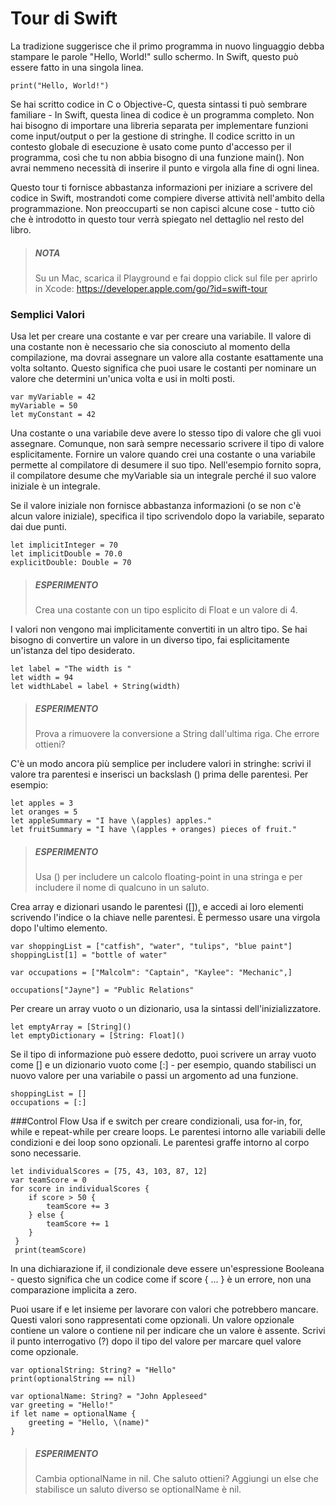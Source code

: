 # Tour di Swift

La tradizione suggerisce che il primo programma in nuovo linguaggio debba stampare le parole "Hello, World!" sullo schermo. In Swift, questo può essere fatto in una singola linea.

```
print("Hello, World!")
```
Se hai scritto codice in C o Objective-C, questa sintassi ti può sembrare familiare - In Swift, questa linea di codice è un programma completo. Non hai bisogno di importare una libreria separata per implementare funzioni come input/output o per la gestione di stringhe. Il codice scritto in un contesto globale di esecuzione è usato come punto d'accesso per il programma, così che tu non abbia bisogno di una funzione main(). Non avrai nemmeno necessità di inserire il punto e virgola alla fine di ogni linea.

Questo tour ti fornisce abbastanza informazioni per iniziare a scrivere del codice in Swift, mostrandoti come compiere diverse attività nell'ambito della programmazione.
Non preoccuparti se non capisci alcune cose - tutto ciò che è introdotto in questo tour verrà spiegato nel dettaglio nel resto del libro.

> ##### NOTA
> Su un Mac, scarica il Playground e fai doppio click sul file per aprirlo in Xcode: https://developer.apple.com/go/?id=swift-tour

### Semplici Valori
Usa let per creare una costante e var per creare una variabile. Il valore di una costante non è necessario che sia conosciuto al momento della compilazione, ma dovrai assegnare un valore alla costante esattamente una volta soltanto. Questo significa che puoi usare le costanti per nominare un valore che determini un'unica volta e usi in molti posti.

```
var myVariable = 42
myVariable = 50
let myConstant = 42
```
Una costante o una variabile deve avere lo stesso tipo di valore che gli vuoi assegnare. Comunque, non sarà sempre necessario scrivere il tipo di valore esplicitamente. Fornire un valore quando crei una costante o una variabile permette al compilatore di desumere il suo tipo. Nell'esempio fornito sopra, il compilatore desume che myVariable sia un integrale perché il suo valore iniziale è un integrale.

Se il valore iniziale non fornisce abbastanza informazioni (o se non c'è alcun valore iniziale), specifica il tipo scrivendolo dopo la variabile, separato dai due punti.

```
let implicitInteger = 70
let implicitDouble = 70.0
explicitDouble: Double = 70
```

> ##### ESPERIMENTO 
> Crea una costante con un tipo esplicito di Float e un valore di 4.

I valori non vengono mai implicitamente convertiti in un altro tipo. Se hai bisogno di convertire un valore in un diverso tipo, fai esplicitamente un'istanza del tipo desiderato.

```
let label = "The width is "
let width = 94
let widthLabel = label + String(width)
```

> ##### ESPERIMENTO 
> Prova a rimuovere la conversione a String dall'ultima riga. Che errore ottieni?

C'è un modo ancora più semplice per includere valori in stringhe: scrivi il valore tra parentesi e inserisci un backslash (\) prima delle parentesi. Per esempio:

```
let apples = 3
let oranges = 5
let appleSummary = "I have \(apples) apples."
let fruitSummary = "I have \(apples + oranges) pieces of fruit."
```

> ##### ESPERIMENTO
> Usa \() per includere un calcolo floating-point in una stringa e per includere il nome di qualcuno in un saluto.

Crea array e dizionari usando le parentesi ([]), e accedi ai loro elementi scrivendo l'indice o la chiave nelle parentesi. È permesso usare una virgola dopo l'ultimo elemento.

```
var shoppingList = ["catfish", "water", "tulips", "blue paint"]
shoppingList[1] = "bottle of water"

var occupations = ["Malcolm": "Captain", "Kaylee": "Mechanic",]

occupations["Jayne"] = "Public Relations"
```
Per creare un array vuoto o un dizionario, usa la sintassi dell'inizializzatore.

```
let emptyArray = [String]()
let emptyDictionary = [String: Float]()
```
Se il tipo di informazione può essere dedotto, puoi scrivere un array vuoto come [] e un dizionario vuoto come [:] - per esempio, quando stabilisci un nuovo valore per una variabile o passi un argomento ad una funzione.

```
shoppingList = []
occupations = [:]
```

###Control Flow
Usa if e switch per creare condizionali, usa for-in, for, while e repeat-while per creare loops. Le parentesi intorno alle variabili delle condizioni e dei loop sono opzionali. Le parentesi graffe intorno al corpo sono necessarie.

```
let individualScores = [75, 43, 103, 87, 12]
var teamScore = 0
for score in individualScores {
    if score > 50 { 
        teamScore += 3
    } else {
        teamScore += 1
    }
 }
 print(teamScore)
```

In una dichiarazione if, il condizionale deve essere un'espressione Booleana - questo significa che un codice come if score { ... } è un errore, non una comparazione implicita a zero.

Puoi usare if e let insieme per lavorare con valori che potrebbero mancare. Questi valori sono rappresentati come opzionali. Un valore opzionale contiene un valore o contiene nil per indicare che un valore è assente. Scrivi il punto interrogativo (?) dopo il tipo del valore per marcare quel valore come opzionale.

```
var optionalString: String? = "Hello"
print(optionalString == nil)

var optionalName: String? = "John Appleseed"
var greeting = "Hello!"
if let name = optionalName {
    greeting = "Hello, \(name)"
}
```

> ##### ESPERIMENTO
> Cambia optionalName in nil. Che saluto ottieni? Aggiungi un else che stabilisce un saluto diverso se optionalName è nil.
